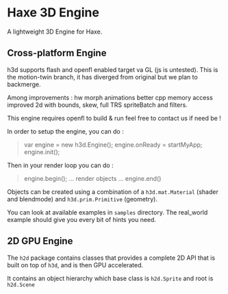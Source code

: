 Haxe 3D Engine
=========

A lightweight 3D Engine for Haxe.

Cross-platform Engine
-------------

h3d supports flash and openfl enabled target va GL (js is untested). This is the motion-twin branch, it has diverged from original but we plan to backmerge.

Among improvements : 
hw morph animations
better cpp memory access
improved 2d with bounds, skew, full TRS spriteBatch and filters.

This engine requires openfl to build & run feel free to contact us if need be !

In order to setup the engine, you can do :

> var engine = new h3d.Engine();
> engine.onReady = startMyApp;
> engine.init();

Then in your render loop you can do :

> engine.begin();
> ... render objects ...
> engine.end()

Objects can be created using a combination of a `h3d.mat.Material` (shader and blendmode) and `h3d.prim.Primitive` (geometry).

You can look at available examples in `samples` directory. The real_world example should give you every bit of hints you need.

2D GPU Engine
-------------

The `h2d` package contains classes that provides a complete 2D API that is built on top of `h3d`, and is then GPU accelerated.

It contains an object hierarchy which base class is `h2d.Sprite` and root is `h2d.Scene`

